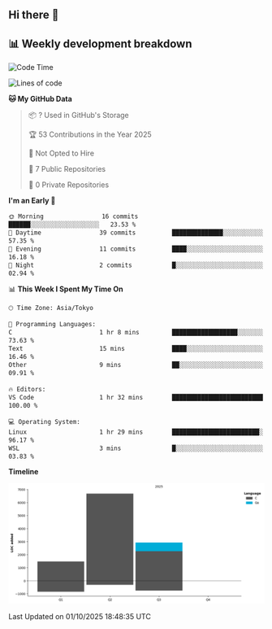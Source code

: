 ## Hi there 👋

<!--
**mandakore/mandakore** is a ✨ _special_ ✨ repository because its `README.md` (this file) appears on your GitHub profile.

Here are some ideas to get you started:

- 🔭 I’m currently working on ...
- 🌱 I’m currently learning ...
- 👯 I’m looking to collaborate on ...
- 🤔 I’m looking for help with ...
- 💬 Ask me about ...
- 📫 How to reach me: ...
- 😄 Pronouns: ...
- ⚡ Fun fact: ...
-->

## 📊 Weekly development breakdown

<!--START_SECTION:waka-->
![Code Time](http://img.shields.io/badge/Code%20Time-108%20hrs%204%20mins-blue)

![Lines of code](https://img.shields.io/badge/From%20Hello%20World%20I%27ve%20Written-11.1%20thousand%20lines%20of%20code-blue)

**🐱 My GitHub Data** 

> 📦 ? Used in GitHub's Storage 
 > 
> 🏆 53 Contributions in the Year 2025
 > 
> 🚫 Not Opted to Hire
 > 
> 📜 7 Public Repositories 
 > 
> 🔑 0 Private Repositories 
 > 
**I'm an Early 🐤** 

```text
🌞 Morning                16 commits          ██████░░░░░░░░░░░░░░░░░░░   23.53 % 
🌆 Daytime                39 commits          ██████████████░░░░░░░░░░░   57.35 % 
🌃 Evening                11 commits          ████░░░░░░░░░░░░░░░░░░░░░   16.18 % 
🌙 Night                  2 commits           █░░░░░░░░░░░░░░░░░░░░░░░░   02.94 % 
```


📊 **This Week I Spent My Time On** 

```text
🕑︎ Time Zone: Asia/Tokyo

💬 Programming Languages: 
C                        1 hr 8 mins         ██████████████████░░░░░░░   73.63 % 
Text                     15 mins             ████░░░░░░░░░░░░░░░░░░░░░   16.46 % 
Other                    9 mins              ██░░░░░░░░░░░░░░░░░░░░░░░   09.91 % 

🔥 Editors: 
VS Code                  1 hr 32 mins        █████████████████████████   100.00 % 

💻 Operating System: 
Linux                    1 hr 29 mins        ████████████████████████░   96.17 % 
WSL                      3 mins              █░░░░░░░░░░░░░░░░░░░░░░░░   03.83 % 
```

**Timeline**

![Lines of Code chart](https://raw.githubusercontent.com/mandakore/mandakore/main/assets/bar_graph.png)


 Last Updated on 01/10/2025 18:48:35 UTC
<!--END_SECTION:waka-->

